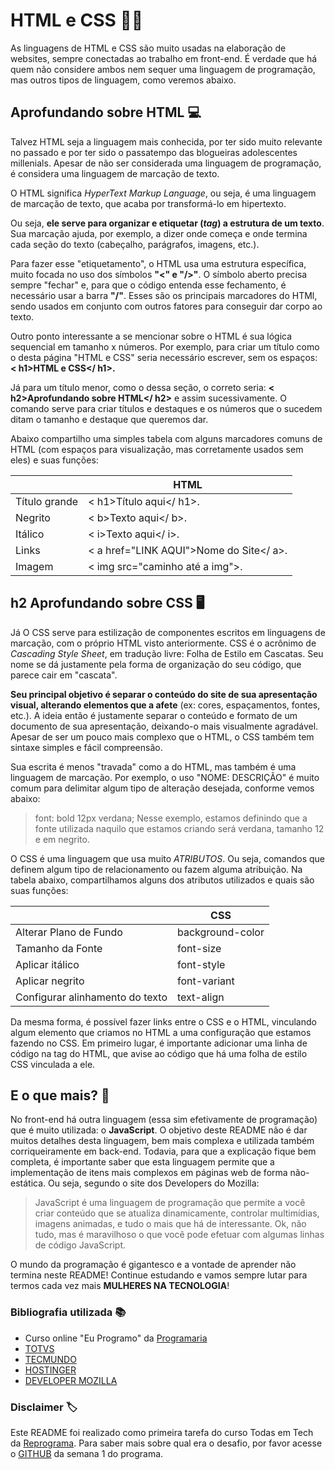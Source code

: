 # HTML e CSS :woman_technologist:

As linguagens de HTML e CSS são muito usadas na elaboração de websites, sempre conectadas ao trabalho em front-end. É verdade que há quem não considere ambos nem sequer uma linguagem de programação, mas outros tipos de linguagem, como veremos abaixo.

## Aprofundando sobre HTML :computer:

Talvez HTML seja a linguagem mais conhecida, por ter sido muito relevante no passado e por ter sido o passatempo das blogueiras adolescentes millenials. Apesar de não ser considerada uma linguagem de programação, é considera uma linguagem de marcação de texto.

O HTML significa _HyperText Markup Language_, ou seja, é uma linguagem de marcação de texto, que acaba por transformá-lo em hipertexto. 

Ou seja, **ele serve para organizar e etiquetar (_tag_) a estrutura de um texto**. Sua marcação ajuda, por exemplo, a dizer onde começa e onde termina cada seção do texto (cabeçalho, parágrafos, imagens, etc.). 

Para fazer esse "etiquetamento", o HTML usa uma estrutura específica, muito focada no uso dos símbolos **"<" e "/>"**. O símbolo aberto precisa sempre "fechar" e, para que o código entenda esse fechamento, é necessário usar a barra **"/"**. Esses são os principais marcadores do HTMl, sendo usados em conjunto com outros fatores para conseguir dar corpo ao texto.

Outro ponto interessante a se mencionar sobre o HTML é sua lógica sequencial em tamanho x números. Por exemplo, para criar um título como o desta página "HTML e CSS" seria necessário escrever, sem os espaços: **< h1>HTML e CSS</ h1>.**

Já para um título menor, como o dessa seção, o correto seria: **< h2>Aprofundando sobre HTML</ h2>** e assim sucessivamente. O comando **<h>** serve para criar títulos e destaques e os números que o sucedem ditam o tamanho e destaque que queremos dar.

Abaixo compartilho uma simples tabela com alguns marcadores comuns de HTML (com espaços para visualização, mas corretamente usados sem eles) e suas funções:

|               | HTML                                 |
|---------------|--------------------------------------|
| Título grande |  < h1>Título aqui</ h1>.                 |
| Negrito       | < b>Texto aqui</ b>.                    |
| Itálico       | < i>Texto aqui</ i>.                    |
| Links         | < a href="LINK AQUI">Nome do Site</ a>. |
| Imagem        | < img src="caminho até a img">.        |

## h2 Aprofundando sobre CSS :desktop_computer:	

Já O CSS serve para estilização de componentes escritos em linguagens de marcação, com o próprio HTML visto anteriormente. CSS é o acrônimo de _Cascading Style Sheet_, em tradução livre: Folha de Estilo em Cascatas. Seu nome se dá justamente pela forma de organização do seu código, que parece cair em "cascata". 

**Seu principal objetivo é separar o conteúdo do site de sua apresentação visual, alterando elementos que a afete** (ex: cores, espaçamentos, fontes, etc.). A ideia então é justamente separar o conteúdo e formato de um documento de sua apresentação, deixando-o mais visualmente agradável. Apesar de ser um pouco mais complexo que o HTML, o CSS também tem sintaxe simples e fácil compreensão. 

Sua escrita é menos "travada" como a do HTML, mas também é uma linguagem de marcação. Por exemplo, o uso "NOME: DESCRIÇÃO" é muito comum para delimitar algum tipo de alteração desejada, conforme vemos abaixo: 

> font: bold 12px verdana;
Nesse exemplo, estamos definindo que a fonte utilizada naquilo que estamos criando será verdana, tamanho 12 e em negrito.

O CSS é uma linguagem que usa muito *ATRIBUTOS*. Ou seja, comandos que definem algum tipo de relacionamento ou fazem alguma atribuição. Na tabela abaixo, compartilhamos alguns dos atributos utilizados e quais são suas funções:

|                                 | CSS              |
|---------------------------------|------------------|
| Alterar Plano de Fundo          | background-color |
| Tamanho da Fonte                | font-size        |
| Aplicar itálico                 | font-style       |
| Aplicar negrito                 | font-variant     |
| Configurar alinhamento do texto | text-align       |


Da mesma forma, é possível fazer links entre o CSS e o HTML, vinculando algum elemento que criamos no HTML a uma configuração que estamos fazendo no CSS. Em primeiro lugar, é importante adicionar uma linha de código na tag **<head>** do HTML, que avise ao código que há uma folha de estilo CSS vinculada a ele. 

## E o que mais? :mag_right:

No front-end há outra linguagem (essa sim efetivamente de programação) que é muito utilizada: o **JavaScript**. O objetivo deste README não é dar muitos detalhes desta linguagem, bem mais complexa e utilizada também corriqueiramente em back-end. Todavia, para que a explicação fique bem completa, é importante saber que esta linguagem permite que a implementação de itens mais complexos em páginas web de forma não-estática. Ou seja, segundo o site dos Developers do Mozilla:

> JavaScript é uma linguagem de programação que permite a você criar conteúdo que se atualiza dinamicamente, controlar multimídias, imagens animadas, e tudo o mais que há de interessante. Ok, não tudo, mas é maravilhoso o que você pode efetuar com algumas linhas de código JavaScript.

O mundo da programação é gigantesco e a vontade de aprender não termina neste README! Continue estudando e vamos sempre lutar para termos cada vez mais **MULHERES NA TECNOLOGIA**!

### Bibliografia utilizada :books:

- Curso online "Eu Programo" da [Programaria](https://www.programaria.org/curso-online-euprogramo/)
- [TOTVS](https://www.totvs.com/blog/developers/o-que-e-css/#:~:text=O%20CSS%20tem%20a%20tarefa,aspecto%20est%C3%A9tico%20de%20uma%20p%C3%A1gina)
- [TECMUNDO](https://www.tecmundo.com.br/programacao/2705-o-que-e-css-.htm)
- [HOSTINGER](https://www.hostinger.com.br/tutoriais/como-linkar-css-no-html)
- [DEVELOPER MOZILLA](https://developer.mozilla.org/pt-BR/docs/Learn/JavaScript/First_steps/What_is_JavaScript)

### Disclaimer :label:
Este README foi realizado como primeira tarefa do curso Todas em Tech da [Reprograma](https://reprograma.com.br/). Para saber mais sobre qual era o desafio, por favor acesse o [GITHUB](https://github.com/reprograma/On16-TodasEmTech-S1-Git) da semana 1 do programa.